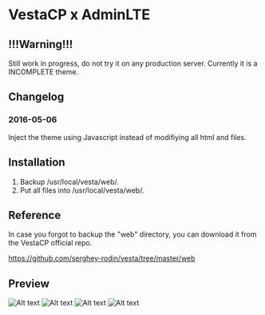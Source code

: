 # VestaCP x AdminLTE

## !!!Warning!!!

Still work in progress, do not try it on any production server. Currently it is a INCOMPLETE theme.

## Changelog

### 2016-05-06
Inject the theme using Javascript instead of modifiying all html and files. 


## Installation
1. Backup /usr/local/vesta/web/.
1. Put all files into /usr/local/vesta/web/.

## Reference
In case you forgot to backup the "web" directory, you can download it from the VestaCP official repo.

https://github.com/serghey-rodin/vesta/tree/master/web

## Preview

![Alt text](https://louislam.net/blog/wp-content/uploads/2015/03/n01692.png)
![Alt text](https://louislam.net/blog/wp-content/uploads/2015/03/n01695.png)
![Alt text](https://louislam.net/blog/wp-content/uploads/2015/03/n01694.png)
![Alt text](https://louislam.net/blog/wp-content/uploads/2015/03/n01693.png)
